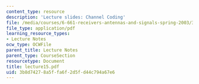 ```yaml
---
content_type: resource
description: 'Lecture slides: Channel Coding'
file: /media/courses/6-661-receivers-antennas-and-signals-spring-2003/3b8d74278a5ffa6f2d5fd44c794a67e6_lecture15.pdf
file_type: application/pdf
learning_resource_types:
- Lecture Notes
ocw_type: OCWFile
parent_title: Lecture Notes
parent_type: CourseSection
resourcetype: Document
title: lecture15.pdf
uid: 3b8d7427-8a5f-fa6f-2d5f-d44c794a67e6
---
```

